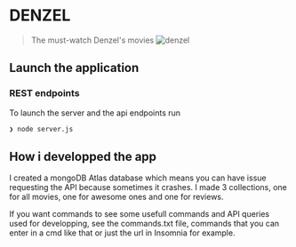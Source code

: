 # DENZEL

> The must-watch Denzel's movies
![denzel](https://m.media-amazon.com/images/M/MV5BMjE5NDU2Mzc3MV5BMl5BanBnXkFtZTcwNjAwNTE5OQ@@._V1_SY1000_SX750_AL_.jpg)

## Launch the application

### REST endpoints

To launch the server and the api endpoints run 

```sh
❯ node server.js
```


## How i developped the app

I created a mongoDB Atlas database which means you can have issue requesting the API because sometimes it crashes.
I made 3 collections, one for all movies, one for awesome ones and one for reviews.

If you want commands to see some usefull commands and API queries used for developping, see the commands.txt file, commands that you can enter in a cmd like that or just the url in Insomnia for example.